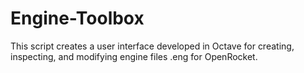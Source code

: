 # Engine-Toolbox
 This script creates a user interface developed in Octave for creating, inspecting, and modifying engine files .eng for OpenRocket.
